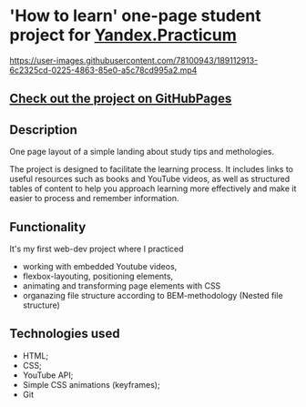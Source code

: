 # 'How to learn' one-page student project for [Yandex.Practicum](https://practicum.com)


https://user-images.githubusercontent.com/78100943/189112913-6c2325cd-0225-4863-85e0-a5c78cd995a2.mp4

## [Check out the project on GitHubPages](https://anastasiiauferova.github.io/how-to-learn/index.html)

## Description

One page layout of a simple landing about study tips and methologies.

The project is designed to facilitate the learning process. It includes links to useful resources such as books and YouTube videos, as well as structured tables of content to help you approach learning more effectively and make it easier to process and remember information.

## Functionality

It's my first web-dev project where I practiced 

* working with embedded Youtube videos,
* flexbox-layouting, positioning elements,
* animating and transforming page elements with CSS
* organazing file structure according to BEM-methodology (Nested file structure)

## Technologies used

* HTML;
* CSS;
* YouTube API;
* Simple CSS animations (keyframes);
* Git

